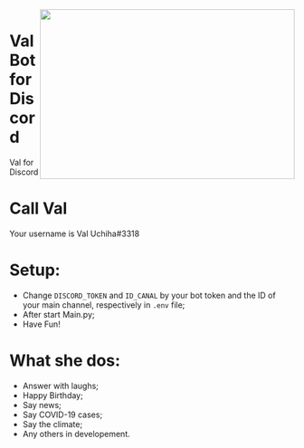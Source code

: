 <img align="right" class = "img" src="https://static.wikia.nocookie.net/naruto/images/5/5a/Naori.png/revision/latest?cb=20150404200700&path-prefix=pt-br" height=300px width=450px/>

# Val Bot for Discord
Val for Discord

# Call Val
Your username is Val Uchiha#3318

# Setup:

- Change `DISCORD_TOKEN` and `ID_CANAL` by your bot token and the ID of your main channel, respectively in `.env` file;
- After start Main.py; 
- Have Fun!

# What she dos:

- Answer with laughs;
- Happy Birthday;
- Say news;
- Say COVID-19 cases;
- Say the climate;
- Any others in developement.
